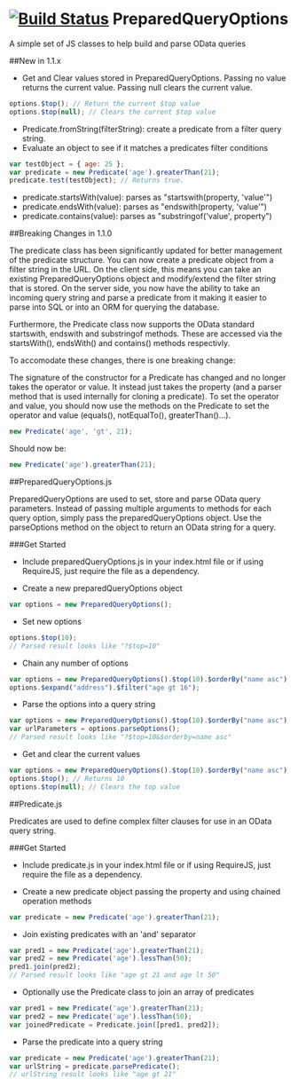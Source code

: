 [![Build Status](https://travis-ci.org/nova706/PreparedQueryOptions.svg?branch=1.1.1)](https://travis-ci.org/nova706/PreparedQueryOptions)
PreparedQueryOptions
=======================

A simple set of JS classes to help build and parse OData queries

##New in 1.1.x
- Get and Clear values stored in PreparedQueryOptions. Passing no value returns the current value. Passing null clears the current value.
```javascript
options.$top(); // Return the current $top value
options.$top(null); // Clears the current $top value
```
- Predicate.fromString(filterString): create a predicate from a filter query string.
- Evaluate an object to see if it matches a predicates filter conditions
```javascript
var testObject = { age: 25 };
var predicate = new Predicate('age').greaterThan(21);
predicate.test(testObject); // Returns true.
```
- predicate.startsWith(value): parses as "startswith(property, 'value'")
- predicate.endsWith(value): parses as "endswith(property, 'value'")
- predicate.contains(value): parses as "substringof('value', property")

##Breaking Changes in 1.1.0

The predicate class has been significantly updated for better management of the predicate structure. You can now create a predicate object from a filter string in the URL. On the client side, this means you can take an existing PreparedQueryOptions object and modify/extend the filter string that is stored. On the server side, you now have the ability to take an incoming query string and parse a predicate from it making it easier to parse into SQL or into an ORM for querying the database. 

Furthermore, the Predicate class now supports the OData standard startswith, endswith and substringof methods. These are accessed via the startsWith(), endsWith() and contains() methods respectivly.

To accomodate these changes, there is one breaking change:

The signature of the constructor for a Predicate has changed and no longer takes the operator or value. It instead just takes the property (and a parser method that is used internally for cloning a predicate). To set the operator and value, you should now use the methods on the Predicate to set the operator and value (equals(), notEqualTo(), greaterThan()...).

```javascript
new Predicate('age', 'gt', 21);
```
Should now be:
```javascript
new Predicate('age').greaterThan(21);
```

##PreparedQueryOptions.js

PreparedQueryOptions are used to set, store and parse OData query parameters. Instead of passing multiple arguments to methods for each query option, simply pass the preparedQueryOptions object. Use the parseOptions method on the object to return an OData string for a query.

###Get Started

- Include preparedQueryOptions.js in your index.html file or if using RequireJS, just require the file as a dependency.

- Create a new preparedQueryOptions object
```javascript
var options = new PreparedQueryOptions();
```

- Set new options
```javascript
options.$top(10);
// Parsed result looks like "?$top=10"
```

- Chain any number of options
```javascript
var options = new PreparedQueryOptions().$top(10).$orderBy("name asc");
options.$expand("address").$filter("age gt 16");
```

- Parse the options into a query string
```javascript
var options = new PreparedQueryOptions().$top(10).$orderBy("name asc");
var urlParameters = options.parseOptions();
// Parsed result looks like "?$top=10&$orderby=name asc"
```

- Get and clear the current values
```javascript
var options = new PreparedQueryOptions().$top(10).$orderBy("name asc");
options.$top(); // Returns 10
options.$top(null); // Clears the top value
```

##Predicate.js

Predicates are used to define complex filter clauses for use in an OData query string.

###Get Started

- Include predicate.js in your index.html file or if using RequireJS, just require the file as a dependency.

- Create a new predicate object passing the property and using chained operation methods
```javascript
var predicate = new Predicate('age').greaterThan(21);
```

- Join existing predicates with an 'and' separator
```javascript
var pred1 = new Predicate('age').greaterThan(21);
var pred2 = new Predicate('age').lessThan(50);
pred1.join(pred2);
// Parsed result looks like "age gt 21 and age lt 50"
```

- Optionally use the Predicate class to join an array of predicates
```javascript
var pred1 = new Predicate('age').greaterThan(21);
var pred2 = new Predicate('age').lessThan(50);
var joinedPredicate = Predicate.join([pred1, pred2]);
```

- Parse the predicate into a query string
```javascript
var predicate = new Predicate('age').greaterThan(21);
var urlString = predicate.parsePredicate();
// urlString result looks like "age gt 21"
```
